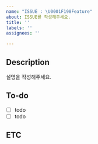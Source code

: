 ```yaml
---
name: "ISSUE : \U0001F198Feature"
about: ISSUE를 작성해주세요.
title: ''
labels: ''
assignees: ''

---
```


## Description
설명을 작성해주세요.

## To-do
- [ ] todo  
- [ ] todo  

## ETC
